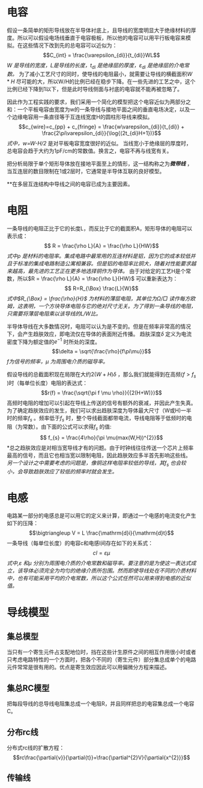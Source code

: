# 电容
假设一条简单的矩形导线放在半导体衬底上，且导线的宽度明显大于绝缘材料的厚度。所以可以假设电场线垂直于电容极板，所以他的电容可以用平行板电容来模拟。在这些情况下改到先的总电容可以近似为：
$$C_{int} = \frac{\varepsilon_{di}}{t_{di}}WL$$
*W 是导线的宽度，L是导线的长度，$t_{di}$ 是绝缘层的厚度，$\varepsilon_{di}$ 是绝缘层的介电常数。*
为了减小工艺尺寸的同时，使导线的电阻最小，就需要让导线的横截面积$W*H$ 尽可能的大，所以W/H的比例已经在稳步下降。在一些先进的工艺之中，这个比例已经下降到1以下，但是此时导线侧面与衬底的电容就不能再被忽略了。

因此作为工程实践的要求，我们采用一个简化的模型把这个电容近似为两部分之和：一个平板电容由宽度为w的一条导线与接地平面之间的垂直电场决定，以及一个边缘电容用一条直径等于互连线宽度H的圆柱形导线来模拟。
$$c_{wire}=c_{pp} + c_{fringe} = \frac{w\varepsilon_{di}}{t_{di}} + \frac{2\pi\varepsilon_{di}}{\log{(2t_{di}H+1})}$$
*式中，w=W-H/2* 是对平板电容宽度很好的近似。
当线宽小于绝缘层的厚度时，总电容会趋于大约为1pF/cm的常数值。换言之，电容不再与线宽有关。

把分析局限于单个矩形导体放在接地平面至上的情形，这一结构称之为***微带线*** ，当互连层的数目限制在1或2层时，它通常是半导体互联的良好模型。 

**在多层互连结构中导线之间的电容已成为主要因素。

# 电阻
一条导线的电阻正比于它的长度L，而反比于它的截面积A，矩形导体的电阻可以表示成：
$$ R = \frac{\rho L}{A} = \frac{\rho L}{HW}$$ *式中$\rho$ 是材料的电阻率。集成电路中最常用的互连材料是铝，因为它的成本较低并且于标准的集成电路制造公寓相兼容。但是铝的电阻率比铜大，随着对性能要求越来越高，最先进的工艺正在更多地选择铜作为导体。* 
由于对给定的工艺H是个常数，所以$R = \frac{\rho L}{A} = \frac{\rho L}{HW}$ 可以重新表达为：
$$ R=R_{\Box} \frac{L}{W}$$ *式中$R_{\Box} = \frac{\rho}{H}$ 为材料的薄层电阻，其单位为$\Omega/\Box$ 读作每方欧姆，这表明，一个方块导体电阻与它的绝对尺寸无关。为了得到一条导线的电阻，只需要将薄层电阻乘以该导线的L/W比。*

半导体导线在大多数情况时，电阻可以认为是不变的。但是在频率非常高的情况下，会产生趋肤效应，即电流仅在导体的表面附近传播。
趋肤深度$\delta$ 定义为电流密度下降为额定值的$e^{-1}$ 时所处的深度。
$$\delta = \sqrt{\frac{\rho}{f\pi\mu}}$$ *f为信号的频率，$\mu$ 为周围电介质的磁导率。*

假设导线的总截面积现在局限在大约$2(W+H)\delta$ ，那么我们就能得到在高频($f>f_{s}$ )时（每单位长度）电阻的表达式：
$$r(f) = \frac{\sqrt{\pi f \mu \rho}}{{2(H+W)}}$$
高频时电阻的增加可以引起在导线上传送的信号有额外的衰减，并因此产生失真。为了确定趋肤效应的发生，我们可以求出趋肤深度为导体最大尺寸（W或H)一半时的频率$f_s$ 。频率低于$f_{s}$ 时，整个导线截面都带电流，导线电阻等于低频时的电阻（为常数）。由下面的公式可以求得$f_{s}$ 的值:
$$ f_{s} = \frac{4\rho}{\pi \mu(max(W,H))^{2}}$$ *总之趋肤效应是对相当宽导线才有的问题。由于时钟线往往传送一个芯片上频率最高的信号，而且它也相当宽以限制电阻，因此趋肤效应多半首先影响这些线。
*另一个设计之中需要考虑的问题是，像铜这样电阻率较低的导线，其$f_{s}$ 也会较小，会导致趋肤效应了较低的频率时就会发生。*

# 电感
电路某一部分的电感总是可以用它的定义来计算，即通过一个电感的电流变化产生如下的压降：
$$\bigtriangleup V = L \frac{\mathrm{d}i}{\mathrm{d}t}$$ 一条导线（每单位长度）的电容c和电感l间存在如下的关系式：
$$cl =\varepsilon \mu$$ *式中,$\varepsilon$ 和$\mu$ 分别为周围电介质的介电常数和磁导率。要注意的是为使这一表达式成立，该导体必须完全为均匀的绝缘介质所包围。然而即使导线处在不同的介质材料中，也有可能采用平均的介电常数，所以这个公式任然可以用来得到电感的近似值。*

# 导线模型

## 集总模型
当只有一个寄生元件占支配地位时，挡在这些计生原件之间的相互作用很小时或者只考虑电路特性的一个方面时，把各个不同的（寄生元件）部分集总成单个的电路元件常常是很有用的。优点是寄生效应因此可以用偏微分方程来描述。

## 集总RC模型
把每段导线的总导线电阻集总成一个电阻R，并且同样把总的电容集总成一个电容C。

## 分布rc线
分布式rc线的扩散方程：
$$rc\frac{\partial{v}}{\partial{t}}=\frac{\partial^{2}V}{\partial{x^{2}}}$$

## 传输线
